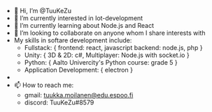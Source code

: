 - 👋 Hi, I’m @TuuKeZu
- 👀 I’m currently interested in Iot-development
- 🌱 I’m currently learning about Node.js and React
- 💞️ I’m looking to collaborate on anyone whom I share interests with
- My skills in softare development include:
  - Fullstack: {
    frontend: react, javascript
    backend: node.js, php
  }
  - Unity: {
    3D & 2D: c#,
    Multiplayer: Node.js with socket.io
  }
  - Python: {
    Aalto Univercity's Python course: grade 5
  }
  - Application Development: {
    electron
  }
- 
- 📫 How to reach me:
     - gmail: tuukka.moilanen@edu.espoo.fi
     - discord: TuuKeZu#8579

<!---
TuuKeZu/TuuKeZu is a ✨ special ✨ repository because its `README.md` (this file) appears on your GitHub profile.
You can click the Preview link to take a look at your changes.
--->

